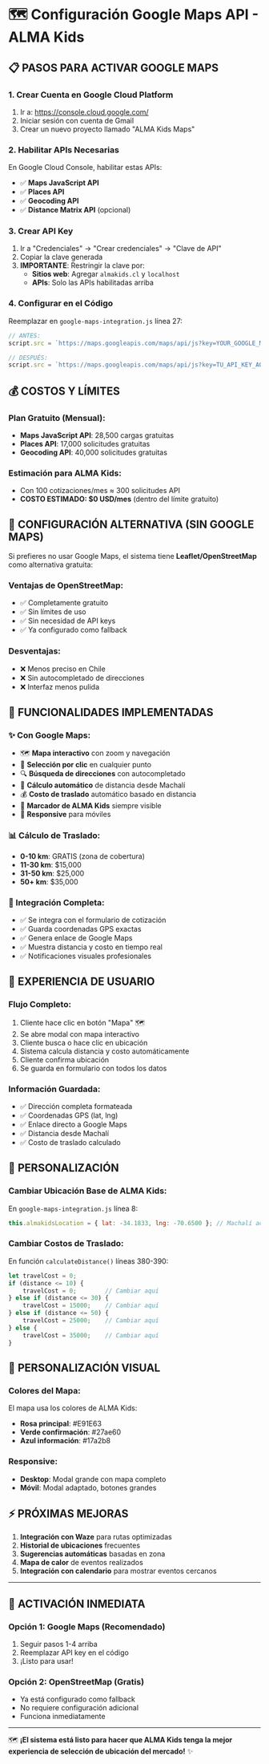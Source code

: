 # 🗺️ Configuración Google Maps API - ALMA Kids

## 📋 PASOS PARA ACTIVAR GOOGLE MAPS

### 1. Crear Cuenta en Google Cloud Platform
1. Ir a: https://console.cloud.google.com/
2. Iniciar sesión con cuenta de Gmail
3. Crear un nuevo proyecto llamado "ALMA Kids Maps"

### 2. Habilitar APIs Necesarias
En Google Cloud Console, habilitar estas APIs:
- ✅ **Maps JavaScript API**
- ✅ **Places API** 
- ✅ **Geocoding API**
- ✅ **Distance Matrix API** (opcional)

### 3. Crear API Key
1. Ir a "Credenciales" → "Crear credenciales" → "Clave de API"
2. Copiar la clave generada
3. **IMPORTANTE**: Restringir la clave por:
   - **Sitios web**: Agregar `almakids.cl` y `localhost`
   - **APIs**: Solo las APIs habilitadas arriba

### 4. Configurar en el Código
Reemplazar en `google-maps-integration.js` línea 27:
```javascript
// ANTES:
script.src = `https://maps.googleapis.com/maps/api/js?key=YOUR_GOOGLE_MAPS_API_KEY&libraries=places&language=es&region=CL`;

// DESPUÉS:
script.src = `https://maps.googleapis.com/maps/api/js?key=TU_API_KEY_AQUI&libraries=places&language=es&region=CL`;
```

## 💰 COSTOS Y LÍMITES

### Plan Gratuito (Mensual):
- **Maps JavaScript API**: 28,500 cargas gratuitas
- **Places API**: 17,000 solicitudes gratuitas  
- **Geocoding API**: 40,000 solicitudes gratuitas

### Estimación para ALMA Kids:
- Con 100 cotizaciones/mes ≈ 300 solicitudes API
- **COSTO ESTIMADO: $0 USD/mes** (dentro del límite gratuito)

## 🔧 CONFIGURACIÓN ALTERNATIVA (SIN GOOGLE MAPS)

Si prefieres no usar Google Maps, el sistema tiene **Leaflet/OpenStreetMap** como alternativa gratuita:

### Ventajas de OpenStreetMap:
- ✅ Completamente gratuito
- ✅ Sin límites de uso
- ✅ Sin necesidad de API keys
- ✅ Ya configurado como fallback

### Desventajas:
- ❌ Menos preciso en Chile
- ❌ Sin autocompletado de direcciones
- ❌ Interfaz menos pulida

## 🚀 FUNCIONALIDADES IMPLEMENTADAS

### ✨ Con Google Maps:
- 🗺️ **Mapa interactivo** con zoom y navegación
- 📍 **Selección por clic** en cualquier punto
- 🔍 **Búsqueda de direcciones** con autocompletado
- 📏 **Cálculo automático** de distancia desde Machalí
- 💰 **Costo de traslado** automático basado en distancia
- 🎯 **Marcador de ALMA Kids** siempre visible
- 📱 **Responsive** para móviles

### 📊 Cálculo de Traslado:
- **0-10 km**: GRATIS (zona de cobertura)
- **11-30 km**: $15,000
- **31-50 km**: $25,000  
- **50+ km**: $35,000

### 🎯 Integración Completa:
- ✅ Se integra con el formulario de cotización
- ✅ Guarda coordenadas GPS exactas
- ✅ Genera enlace de Google Maps
- ✅ Muestra distancia y costo en tiempo real
- ✅ Notificaciones visuales profesionales

## 📱 EXPERIENCIA DE USUARIO

### Flujo Completo:
1. Cliente hace clic en botón "Mapa" 🗺️
2. Se abre modal con mapa interactivo
3. Cliente busca o hace clic en ubicación
4. Sistema calcula distancia y costo automáticamente
5. Cliente confirma ubicación
6. Se guarda en formulario con todos los datos

### Información Guardada:
- ✅ Dirección completa formateada
- ✅ Coordenadas GPS (lat, lng)
- ✅ Enlace directo a Google Maps
- ✅ Distancia desde Machalí
- ✅ Costo de traslado calculado

## 🔧 PERSONALIZACIÓN

### Cambiar Ubicación Base de ALMA Kids:
En `google-maps-integration.js` línea 8:
```javascript
this.almakidsLocation = { lat: -34.1833, lng: -70.6500 }; // Machalí actual
```

### Cambiar Costos de Traslado:
En función `calculateDistance()` líneas 380-390:
```javascript
let travelCost = 0;
if (distance <= 10) {
    travelCost = 0;        // Cambiar aquí
} else if (distance <= 30) {
    travelCost = 15000;    // Cambiar aquí
} else if (distance <= 50) {
    travelCost = 25000;    // Cambiar aquí
} else {
    travelCost = 35000;    // Cambiar aquí
}
```

## 🎨 PERSONALIZACIÓN VISUAL

### Colores del Mapa:
El mapa usa los colores de ALMA Kids:
- **Rosa principal**: #E91E63
- **Verde confirmación**: #27ae60
- **Azul información**: #17a2b8

### Responsive:
- **Desktop**: Modal grande con mapa completo
- **Móvil**: Modal adaptado, botones grandes

## ⚡ PRÓXIMAS MEJORAS

1. **Integración con Waze** para rutas optimizadas
2. **Historial de ubicaciones** frecuentes
3. **Sugerencias automáticas** basadas en zona
4. **Mapa de calor** de eventos realizados
5. **Integración con calendario** para mostrar eventos cercanos

---

## 🚀 ACTIVACIÓN INMEDIATA

### Opción 1: Google Maps (Recomendado)
1. Seguir pasos 1-4 arriba
2. Reemplazar API key en el código
3. ¡Listo para usar!

### Opción 2: OpenStreetMap (Gratis)
- Ya está configurado como fallback
- No requiere configuración adicional
- Funciona inmediatamente

---

🗺️ **¡El sistema está listo para hacer que ALMA Kids tenga la mejor experiencia de selección de ubicación del mercado!** ✨


